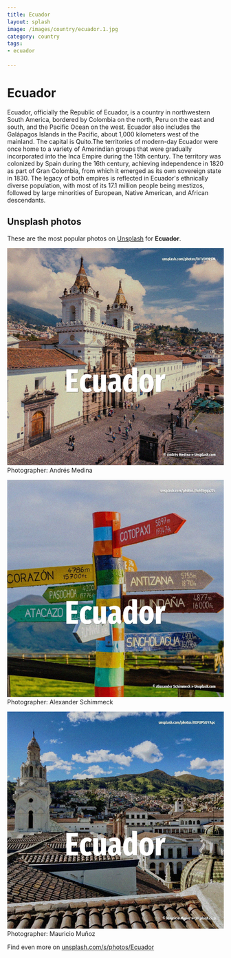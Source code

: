 ```yaml
---
title: Ecuador
layout: splash
image: /images/country/ecuador.1.jpg
category: country
tags:
- ecuador

---
```

# Ecuador

Ecuador, officially the Republic of Ecuador, is a country in northwestern South America, bordered 
by Colombia on the north, Peru on the east and south, and the Pacific Ocean on the west.
Ecuador also includes the Galápagos Islands in the Pacific, about 1,000 kilometers  west of the 
mainland.
The capital is Quito.The territories of modern-day Ecuador were once home to a variety of 
Amerindian groups that were gradually incorporated into the Inca Empire during the 15th century.
The territory was colonized by Spain during the 16th century, achieving independence in 1820 as 
part of Gran Colombia, from which it emerged as its own sovereign state in 1830.
The legacy of both empires is reflected in Ecuador's ethnically diverse population, with most of 
its 17.1 million people being mestizos, followed by large minorities of European, Native American, 
and African descendants.

 
## Unsplash photos
These are the most popular photos on [Unsplash](https://unsplash.com) for **Ecuador**.
 
![Ecuador](/images/country/ecuador.1.jpg)
Photographer:  Andrés Medina
 
![Ecuador](/images/country/ecuador.2.jpg)
Photographer:  Alexander Schimmeck
 
![Ecuador](/images/country/ecuador.3.jpg)
Photographer:  Mauricio Muñoz
 
Find even more on [unsplash.com/s/photos/Ecuador](https://unsplash.com/s/photos/Ecuador)
 
